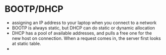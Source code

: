 # BOOTP/DHCP
- assigning an IP address to your laptop when you connect to a network
- BOOTP is always static, but DHCP can do static or dynamic allocation
- DHCP has a pool of available addresses, and pulls a free one for the new host on connection. When a request comes in, the server first looks at static table.
- 